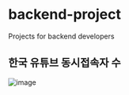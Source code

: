 # backend-project
Projects for backend developers

## 한국 유튜브 동시접속자 수
![image](https://github.com/user-attachments/assets/9ccbe627-df8b-4216-958f-c86794c4f16d)
